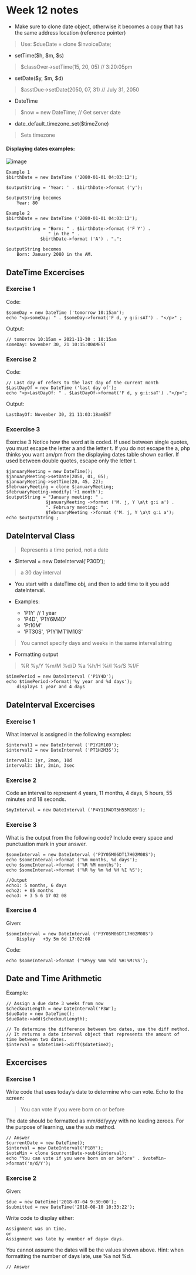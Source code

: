 # Week 12 notes
- Make sure to clone date object, otherwise it becomes a copy that has the same address location (reference pointer)
> Use: $dueDate = clone $invoiceDate; 

- setTime($h, $m, $s) 
> $classOver->setTime(15, 20, 05) // 3:20:05pm

- setDate($y, $m, $d)
> $asstDue->setDate(2050, 07, 31) // July 31, 2050

- DateTime
> $now = new DateTime; // Get server date

- date_default_timezone_set($timeZone) 
> Sets timezone

#### Displaying dates examples: 
![image](https://user-images.githubusercontent.com/29869696/143900271-8ecc8874-4d62-410f-889e-8c40f1202462.png)
```
Example 1
$birthDate = new DateTime ('2080-01-01 04:03:12');

$outputString = 'Year: ' . $birthDate->format ('y');

$outputString becomes
	Year: 80

Example 2
$birthDate = new DateTime ('2080-01-01 04:03:12');

$outputString = "Born: " . $birthDate->format ('F Y') . 
                " in the " .
  			 $birthDate->format ('A') . ".";

$outputString becomes
	Born: January 2080 in the AM.
```

## DateTime Excercises
### Exercise 1
Code: 
```
$someDay = new DateTime ('tomorrow 10:15am');
echo "<p>someDay: " . $someDay->format('F d, y g:i:sAT') . "</p>" ;
```
Output: 
```
// tomorrow 10:15am = 2021-11-30 : 10:15am
someDay: November 30, 21 10:15:00AMEST
```

### Exercise 2
Code:
```
// Last day of refers to the last day of the current month
$LastDayOf = new DateTime ('last day of');
echo "<p>LastDayOf: " . $LastDayOf->format('F d, y g:i:saT') ."</p>";
```
Output: 
```
LastDayOf: November 30, 21 11:03:18amEST
```

### Excercise 3
Exercise 3
Notice how the word at is coded. If used between single quotes, you must escape the letter a and the letter t. If you do not escape the a, php thinks you want am/pm from the displaying dates table shown earlier. If used between double quotes, escape only the letter t.

```
$januaryMeeting = new DateTime();
$januaryMeeting->setDate(2050, 01, 05);
$januaryMeeting->setTime(20, 45, 22);
$februaryMeeting = clone $januaryMeeting;
$februaryMeeting->modify('+1 month');
$outputString = "January meeting: " .
               $januaryMeeting ->format ('M. j, Y \a\t g:i a') .
               ". February meeting: " . 
               $februaryMeeting ->format ('M. j, Y \a\t g:i a');
echo $outputString ;
```

## DateInterval Class
> Represents a time period, not a date

- $interval = new DateInterval('P30D');
> a 30 day interval

- You start with a dateTime obj, and then to add time to it you add dateInterval.

- Examples:
    - 'P1Y' // 1 year
    - 'P4D', 'P1Y6M4D' 
    - 'Pt10M'
    - 'PT30S', 'P1Y1MT1M10S'
> You cannot specify days and weeks in the same interval string

- Formatting output
> %R %y/Y %m/M %d/D %a %h/H %i/I %s/S %f/F
```
$timePeriod = new DateInterval ('P1Y4D');
echo $timePeriod->format('%y year and %d days');
	displays 1 year and 4 days
```

## DateInterval Excercises
### Exercise 1
What interval is assigned in the following examples:
```
$interval1 = new DateInterval ('P1Y2M10D');		
$interval2 = new DateInterval ('PT1H2M3S');		
```
```
interval1: 1yr, 2mon, 10d
interval2: 1hr, 2min, 3sec
``` 

### Exercise 2
Code an interval to represent 4 years, 11 months, 4 days, 5 hours, 55 minutes and 18 seconds.
```
$myInterval = new DateInterval ('P4Y11M4DT5H55M18S');
```
 	
### Exercise 3
What is the output from the following code? Include every space and punctuation mark in your answer.
```
$someInterval = new DateInterval ('P3Y05M06DT17H02M08S');
echo $someInterval->format ('%m months, %d days');
echo $someInterval->format ('%R %M months');
echo $someInterval->format ('%R %y %m %d %H %I %S');
```
```
//Output
echo1: 5 months, 6 days
echo2: + 05 months
echo3: + 3 5 6 17 02 08 
```
 
### Exercise 4
Given:
```
$someInterval = new DateInterval ('P3Y05M06DT17H02M08S')	
    Display   +3y 5m 6d 17:02:08
```
Code: 
```
echo $someInterval->format ('%R%yy %mm %dd %H:%M:%S');
```

## Date and Time Arithmetic
Example:
```
// Assign a due date 3 weeks from now
$checkoutLength = new DateInterval('P3W');
$dueDate = new DateTime();
$dueDate->add($checkoutLength);

// To determine the difference between two dates, use the diff method. 
// It returns a date interval object that represents the amount of time between two dates.
$interval = $datetime1->diff($datetime2);
```

## Excercises
### Exercise 1
Write code that uses today’s date to determine who can vote. Echo to the screen:
> You can vote if you were born on or before <insert date here>

The date should be formatted as mm/dd/yyyy with no leading zeroes. For the purpose of learning, use the sub method.
```
// Answer
$currentDate = new DateTime();
$interval = new DateInterval('P18Y');
$voteMin = clone $currentDate->sub($interval);
echo "You can vote if you were born on or before" . $voteMin->format('m/d/Y');
```

### Exercise 2
Given:
```
$due = new DateTime('2018-07-04 9:30:00');
$submitted = new DateTime('2018-08-10 10:33:22');
```
Write code to display either:
```
Assignment was on time.
or
Assignment was late by <number of days> days.
```
You cannot assume the dates will be the values shown above.
Hint: when formatting the number of days late, use %a not %d.
```
// Answer
```